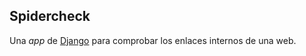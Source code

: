 ## Spidercheck

Una _app_ de [Django](https://www.djangoproject.com/) para comprobar los enlaces internos de una web.
